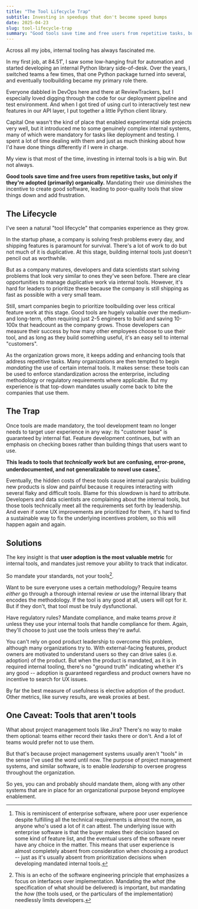 ```yaml
---
title: "The Tool Lifecycle Trap"
subtitle: Investing in speedups that don't become speed bumps
date: 2025-04-23
slug: tool-lifecycle-trap
summary: "Good tools save time and free users from repetitive tasks, but only if they're adopted (primarily) organically...."
---
```


Across all my jobs, internal tooling has always fascinated me.

In my first job, at 84.51˚, I saw some low-hanging fruit for automation and started developing an internal Python library side-of-desk.
Over the years, I switched teams a few times, that one Python package turned into several, and eventually toolbuilding became my primary role there.

Everyone dabbled in DevOps here and there at ReviewTrackers, but I especially loved digging through the code for our deployment pipeline and test environment.
And when I got tired of using curl to interactively test new features in our API layer, I put together a little Python client library.

Capital One wasn't the kind of place that enabled experimental side projects very well, but it introduced me to some genuinely complex internal systems, many of which were mandatory for tasks like deployment and testing.
I spent a lot of time dealing with them and just as much thinking about how I'd have done things differently if I were in charge.

My view is that most of the time, investing in internal tools is a big win.
But not always.

**Good tools save time and free users from repetitive tasks, but only if they're adopted (primarily) organically.**
Mandating their use diminishes the incentive to create good software, leading to poor-quality tools that slow things down and add frustration.

## The Lifecycle

I've seen a natural "tool lifecycle" that companies experience as they grow.

In the startup phase, a company is solving fresh problems every day, and shipping features is paramount for survival.
There's a lot of work to do but not much of it is duplicative.
At this stage, building internal tools just doesn't pencil out as worthwhile.

But as a company matures, developers and data scientists start solving problems that look very similar to ones they've seen before.
There are clear opportunities to manage duplicative work via internal tools.
However, it's hard for leaders to prioritize these because the company is still shipping as fast as possible with a very small team.

Still, smart companies begin to prioritize toolbuilding over less critical feature work at this stage.
Good tools are hugely valuable over the medium- and long-term, often requiring just 2-5 engineers to build and saving 10-100x that headcount as the company grows.
Those developers can measure their success by how many other employees choose to use their tool, and as long as they build something useful, it's an easy sell to internal "customers".

As the organization grows more, it keeps adding and enhancing tools that address repetitive tasks.
Many organizations are then tempted to begin *mandating* the use of certain internal tools.
It makes sense: these tools can be used to enforce standardization across the enterprise, including methodology or regulatory requirements where applicable.
But my experience is that top-down mandates usually come back to bite the companies that use them.

## The Trap

Once tools are made mandatory, the tool development team no longer needs to target user experience in any way:
its "customer base" is guaranteed by internal fiat.
Feature development continues, but with an emphasis on checking boxes rather than building things that users want to use.

**This leads to tools that *technically* work but are confusing, error-prone, underdocumented, and not generalizable to novel use cases[^enterprise-software]**.

Eventually, the hidden costs of these tools cause internal paralysis: building new products is slow and painful because it requires interacting with several flaky and difficult tools.
Blame for this slowdown is hard to attribute.
Developers and data scientists are complaining about the internal tools, but those tools technically meet all the requirements set forth by leadership.
And even if some UX improvements are prioritized for them, it's hard to find a sustainable way to fix the underlying incentives problem, so this will happen again and again.

## Solutions

The key insight is that **user adoption is the most valuable metric** for internal tools, and mandates just remove your ability to track that indicator.

So mandate your standards, not your tools[^interfaces-implementation].

Want to be sure everyone uses a certain methodology?
Require teams *either* go through a thorough internal review *or* use the internal library that encodes the methodology.
If the tool is any good at all, users will opt for it.
But if they don't, that tool must be truly dysfunctional.

Have regulatory rules?
Mandate compliance, and make teams *prove it* unless they use your internal tools that handle compliance for them.
Again, they'll choose to just use the tools unless they're awful.

You can't rely on good product leadership to overcome this problem, although many organizations try to.
With external-facing features, product owners are motivated to understand users so they can drive sales (i.e. adoption) of the product.
But when the product is mandated, as it is in required internal tooling, there's no "ground truth" indicating whether it's any good -- adoption is guaranteed regardless and product owners have no incentive to search for UX issues.

By far the best measure of usefulness is elective adoption of the product.
Other metrics, like survey results, are weak proxies at best.

## One Caveat: Tools that aren't tools

What about project management tools like Jira?
There's no way to make them optional: teams either record their tasks there or don't.
And a lot of teams would prefer not to use them.

But that's because project management systems usually aren't "tools" in the sense I've used the word until now.
The purpose of project management systems, and similar software, is to enable *leadership* to oversee progress throughout the organization.

So yes, you can and probably should mandate them, along with any other systems that are in place for an organizational purpose beyond employee enablement.

[^enterprise-software]: This is reminiscent of enterprise software, where poor user experience despite fulfilling all the technical requirements is almost the norm, as anyone who's used a lot of it can attest.
The underlying issue with enterprise software is that the buyer makes their decision based on some kind of feature list, and the eventual users of the software never have any choice in the matter.
This means that user experience is almost completely absent from consideration when choosing a product -- just as it's usually absent from prioritization decisions when developing mandated internal tools.

[^interfaces-implementation]: This is an echo of the software engineering principle that emphasizes a focus on interfaces over implementation. Mandating the *what* (the specification of what should be delivered) is important, but mandating the *how* (the tools used, or the particulars of the implementation) needlessly limits developers.